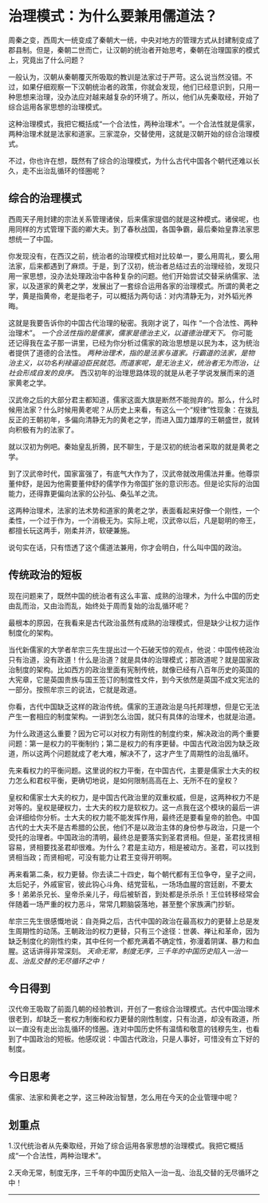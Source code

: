 # 治理模式：为什么要兼用儒道法？

周秦之变，西周大一统变成了秦朝大一统，中央对地方的管理方式从封建制变成了郡县制。但是，秦朝二世而亡，让汉朝的统治者开始思考，秦朝在治理国家的模式上，究竟出了什么问题？

一般认为，汉朝从秦朝覆灭所吸取的教训是法家过于严苛。这么说当然没错。不过，如果仔细观察一下汉朝统治者的政策，你就会发现，他们已经意识到，只用一种思想来治理，没办法应对越来越复杂的环境了。所以，他们从先秦取经，开始了综合运用各家思想的治理模式。

这种治理模式，我把它概括成“一个合法性，两种治理术”。一个合法性就是儒家，两种治理术就是法家和道家。三家混杂，交替使用，这就是汉朝开始的综合治理模式。

不过，你也许在想，既然有了综合的治理模式，为什么古代中国各个朝代还难以长久，走不出治乱循环的怪圈呢？

## 综合的治理模式

西周天子用封建的宗法关系管理诸侯，后来儒家提倡的就是这种模式。诸侯呢，也用同样的方式管理下面的卿大夫。到了春秋战国，各国争霸，最后秦始皇靠法家思想统一了中国。

你发现没有，在西汉之前，统治者的治理模式相对比较单一，要么用周礼，要么用法家，后来都遇到了麻烦。于是，到了汉初，统治者总结过去的治理经验，发现只用一家思想，没办法处理政治中各种复杂的问题。他们开始尝试交替采纳儒家、法家，以及道家的黄老之学，发展出了一套综合运用各家的治理模式。所谓的黄老之学，黄是指黄帝，老是指老子，可以概括为两句话：对内清静无为，对外韬光养晦。

这就是我要告诉你的中国古代治理的秘密。我刚才说了，叫作 “一个合法性、两种治理术”。 *一个合法性指的是儒家，儒家是德治主义，以道德治理天下。* 你可能还记得我在孟子那一讲里，已经为你分析过儒家的政治思想是以民为本，这为统治者提供了道德的合法性。 *两种治理术，指的是法家与道家。行霸道的法家，是物治主义，以功名利禄逼迫臣民就范。而道家呢，是无治主义，统治者无为而治，让社会形成自发的良序。* 西汉初年的治理思路体现的就是从老子学说发展而来的道家黄老之学。

汉武帝之后的大部分君主都知道，儒家这面大旗是断然不能抛弃的。那么，什么时候用法家？什么时候用黄老呢？从历史上来看，有这么一个“规律”性现象：在拨乱反正的王朝初年，多偏向清静无为的黄老之学，而进入国力雄厚的王朝盛世，就转向积极有为的法家了。

就以汉初为例吧。秦始皇乱折腾，民不聊生，于是汉初的统治者采取的就是黄老之学。

到了汉武帝时代，国家富强了，有底气大作为了，汉武帝就改用儒法并重。他尊崇董仲舒，是因为他需要董仲舒的儒学作为帝国扩张的意识形态。但是论实际的治国能力，还得靠更偏向法家的公孙弘、桑弘羊之流。

这两种治理术，法家的法术势和道家的黄老之学，表面看起来好像一个刚性，一个柔性，一个过于作为，一个消极无为。实际上呢，汉武帝以后，凡是聪明的帝王，都擅长玩这两手，刚柔并济，软硬兼施。

说句实在话，只有悟透了这个儒道法兼用，你才会明白，什么叫中国的政治。

## 传统政治的短板

现在问题来了，既然中国的统治者有这么丰富、成熟的治理术，为什么中国的历史由乱而治，又由治而乱，始终处于周而复始的治乱循环呢？

最根本的原因，在我看来是古代政治虽然有成熟的治理模式，但是缺少让权力运作制度化的架构。

当代新儒家的大学者牟宗三先生提出过一个石破天惊的观点，他说：中国传统政治只有治道，没有政道！什么是治道？就是具体的治理模式；那政道呢？就是国家政治制度的架构。比如西方的政治里面有宪制传统，就像已经有八百年历史的英国的大宪章，它是英国贵族与国王签订的制度性文件，到今天依然是英国不成文宪法的一部分。按照牟宗三的说法，它就是政道。

你看，古代中国缺乏这样的政治传统。儒家的王道政治是乌托邦理想，但是它无法产生一套相应的制度架构。一讲到怎么治国，就只有具体的治理术，也就是治道。

为什么政道这么重要？因为它可以对权力有刚性的制度约束，解决政治的两个重要问题：第一是权力的平衡制约；第二是权力的有序更替。中国古代政治因为缺乏政道，所以这两个问题就成了老大难，解决不了，这才产生了周期性的治乱循环。

先来看权力的平衡问题。这里说的权力平衡，在中国古代，主要是儒家士大夫的权力怎么和君权平衡，更确切地说，是如何限制高高在上、无所不在的皇权？

皇权和儒家士大夫的权力，是中国古代政治里的双重权威，但是，这两种权力不是对等的。皇权是硬权力，士大夫的权力是软权力。这一点我在这个模块的最后一讲会详细给你分析。士大夫的权力能不能发挥作用，最终还是要看皇帝的脸色。中国古代的士大夫不是古希腊的公民，他们不是以政治主体的身份参与政治，只是一个受托的治理者。中国政治的清明，最终总是要落实到圣君贤相。但是，圣君找贤相容易，贤相要找圣君却很难。为什么？君是主动方，相是被动方。圣君，可以找到贤相当政；而贤相呢，可没有能力让君王变得开明啊。

再来看第二条，权力更替。你去读二十四史，每个朝代都有王位争夺，皇子之间，太后妃子，外戚宦官，彼此钩心斗角、结党营私，一场场血腥的宫廷剧，不要太多！弟弟杀兄长、皇帝杀亲儿子，母后被斩首，到处都是杀杀杀！王位转移经常会伴随着一场严重的权力恶斗，常常几颗脑袋落地，甚至整个家族满门抄斩。

牟宗三先生很感慨地说：自尧舜之后，古代中国的政治在最高权力的更替上总是发生周期性的动荡。王朝政治的权力更替，只有三个途径：世袭、禅让和革命，因为缺乏制度化的刚性约束，其中任何一个都充满着不确定性，弥漫着阴谋、暴力和血腥。这话讲得非常深刻。 *天命无常，制度无序，三千年的中国历史陷入一治一乱、治乱交替的无尽循环之中！*

## 今日得到

汉代帝王吸取了前面几朝的经验教训，开创了一套综合治理模式。古代中国治理术很老到，却缺乏一套权力制衡和权力更替的刚性制度，只有治道，却没有政道，所以一直没有走出治乱循环的怪圈。连对中国历史怀有温情和敬意的钱穆先生，也看到了中国政治的短板。他感叹说：中国古代政治，只是人事好，可惜没有立下好的制度。

## 今日思考

儒家、法家和黄老之学，这三种政治智慧，怎么用在今天的企业管理中呢？

## 划重点

1.汉代统治者从先秦取经，开始了综合运用各家思想的治理模式。我把它概括成“一个合法性，两种治理术”。

2.天命无常，制度无序，三千年的中国历史陷入一治一乱、治乱交替的无尽循环之中！

---
